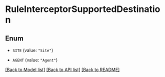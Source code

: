 # RuleInterceptorSupportedDestination

## Enum


* `SITE` (value: `"Site"`)

* `AGENT` (value: `"Agent"`)


[[Back to Model list]](../README.md#documentation-for-models) [[Back to API list]](../README.md#documentation-for-api-endpoints) [[Back to README]](../README.md)


